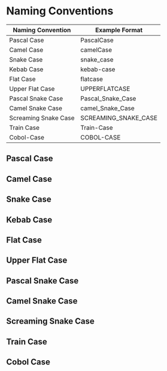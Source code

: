 # Naming Conventions

| Naming Convention | Example Format |
| ---------------- | -------------- |
| Pascal Case      | PascalCase     |
| Camel Case       | camelCase      |
| Snake Case       | snake_case     |
| Kebab Case       | kebab-case     |
| Flat Case        | flatcase       |
| Upper Flat Case  | UPPERFLATCASE  |
| Pascal Snake Case | Pascal_Snake_Case |
| Camel Snake Case | camel_Snake_Case |
| Screaming Snake Case | SCREAMING_SNAKE_CASE |
| Train Case       | Train-Case     |
| Cobol-Case       | COBOL-CASE     |


## Pascal Case

## Camel Case

## Snake Case

## Kebab Case

## Flat Case

## Upper Flat Case

## Pascal Snake Case

## Camel Snake Case

## Screaming Snake Case

## Train Case

## Cobol Case
